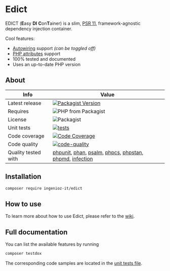 # Edict

EDICT (**E**asy **DI** **C**on**T**ainer) is a slim, [PSR 11](https://www.php-fig.org/psr/psr-11/), framework-agnostic dependency injection container.

Cool features:

- [Autowiring](#autowiring) support *(can be toggled off)*
- [PHP attributes](#php-attributes) support
- 100% tested and documented
- Uses an up-to-date PHP version

## About

| Info | Value                                                                                                                                                                                                                                                                                                                                      |
|---|--------------------------------------------------------------------------------------------------------------------------------------------------------------------------------------------------------------------------------------------------------------------------------------------------------------------------------------------|
| Latest release | [![Packagist Version](https://img.shields.io/packagist/v/ingenioz-it/edict)](https://packagist.org/packages/ingenioz-it/edict)                                                                                                                                                                                                             |
| Requires | ![PHP from Packagist](https://img.shields.io/packagist/php-v/ingenioz-it/edict.svg)                                                                                                                                                                                                                                                        |
| License | ![Packagist](https://img.shields.io/packagist/l/ingenioz-it/edict)                                                                                                                                                                                                                                                                         |
| Unit tests | [![tests](https://github.com/IngeniozIT/psr-container-edict/actions/workflows/1-tests.yml/badge.svg)](https://github.com/IngeniozIT/psr-container-edict/actions/workflows/1-tests.yml)                                                                                                                                                     |
| Code coverage | [![Code Coverage](https://codecov.io/gh/IngeniozIT/psr-container-edict/branch/master/graph/badge.svg)](https://codecov.io/gh/IngeniozIT/psr-container-edict)                                                                                                                                                                               |
| Code quality | [![code-quality](https://github.com/IngeniozIT/psr-container-edict/actions/workflows/2-code-quality.yml/badge.svg)](https://github.com/IngeniozIT/psr-container-edict/actions/workflows/2-code-quality.yml)                                                                                                                                |
| Quality tested with | [phpunit](https://github.com/sebastianbergmann/phpunit), [phan](https://github.com/phan/phan), [psalm](https://github.com/vimeo/psalm), [phpcs](https://github.com/squizlabs/PHP_CodeSniffer), [phpstan](https://github.com/phpstan/phpstan), [phpmd](https://github.com/phpmd/phpmd), [infection](https://github.com/infection/infection) |

## Installation

```sh
composer require ingenioz-it/edict
```

## How to use

To learn more about how to use Edict, please refer to the [wiki](https://github.com/IngeniozIT/psr-container-edict/wiki).

## Full documentation

You can list the available features by running

```sh
composer testdox
```

The corresponding code samples are located in the [unit tests file](tests/ContainerTest.php).
